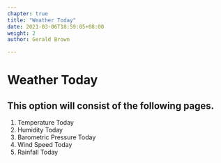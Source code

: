 ```yaml
---
chapter: true
title: "Weather Today"
date: 2021-03-06T18:59:05+08:00
weight: 2
author: Gerald Brown

---
```


# Weather Today

## This option will consist of the following pages.

1. Temperature Today
2. Humidity Today
3. Barometric Pressure Today
4. Wind Speed Today
5. Rainfall Today

